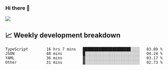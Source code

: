 ### Hi there 👋
<img align="center" src="https://github-readme-stats.vercel.app/api?username=Tumao727&show_icons=true&hide_title=true&theme=dracula" />


## 📈 Weekly development breakdown
<!--START_SECTION:waka-->

```text
TypeScript        16 hrs 7 mins   █████████████████████░░░░   83.89 %
JSON              48 mins         █░░░░░░░░░░░░░░░░░░░░░░░░   04.24 %
YAML              36 mins         ▓░░░░░░░░░░░░░░░░░░░░░░░░   03.17 %
Other             31 mins         ▓░░░░░░░░░░░░░░░░░░░░░░░░   02.73 %
```

<!--END_SECTION:waka-->